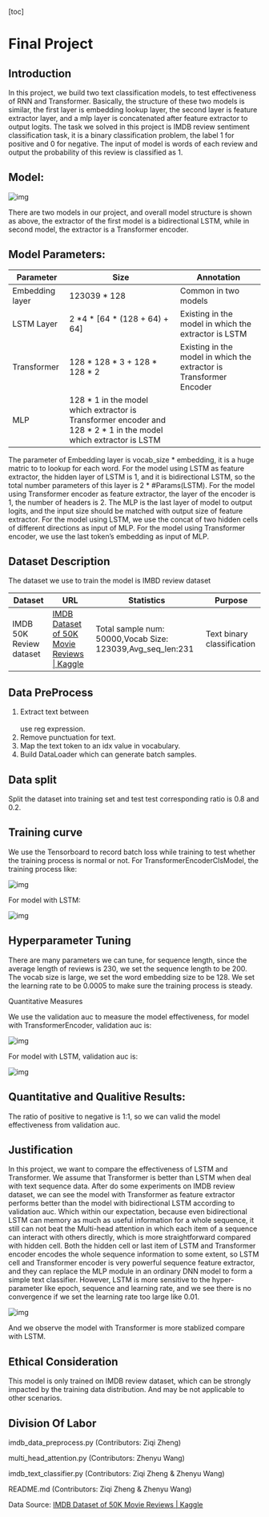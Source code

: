 [toc]

# Final Project



## Introduction

In this project, we build two text classification models, to test effectiveness of RNN and Transformer. Basically, the structure of these two models is similar, the first layer is embedding lookup layer, the second layer is feature extractor layer, and a mlp layer is concatenated after feature extractor to output logits. The task we solved in this project is IMDB review sentiment classification task, it is a binary classification problem, the label 1 for positive and 0 for negative. The input of model is words of each review and output the probability of this review is classified as 1. 



## Model:

![img](https://cs.utm.utoronto.ca/~zhengz45/CSC413/CSC413_Final_Project_Imgs/model.jpg)

There are two models in our project, and overall model structure is shown as above, the extractor of the first model is a bidirectional LSTM, while in second model, the extractor is a Transformer encoder. 



## Model Parameters:

| Parameter       | Size                                                         | Annotation                                                   |
| --------------- | ------------------------------------------------------------ | ------------------------------------------------------------ |
| Embedding layer | 123039 * 128                                                 | Common in two models                                         |
| LSTM Layer      | 2 *4 * [64 * (128 + 64) + 64]                                | Existing in the model in which the extractor is LSTM         |
| Transformer     | 128 * 128 * 3 + 128 * 128 * 2                                | Existing in the model in which the extractor is Transformer Encoder |
| MLP             | 128 * 1 in the model which extractor is Transformer encoder and 128 * 2 * 1 in the model which extractor is LSTM |                                                              |

The parameter of Embedding layer is vocab_size * embedding, it is a huge matric to to lookup for each word. For the model using LSTM as feature extractor, the hidden layer of LSTM is 1, and it is bidirectional LSTM, so the total number parameters of this layer is 2 * #Params(LSTM). For the model using Transformer encoder as feature extractor, the layer of the encoder is 1, the number of headers is 2. The MLP is the last layer of model to output logits, and the input size should be matched with output size of feature extractor. For the model using LSTM, we use the concat of two hidden cells of different directions as input of MLP. For the model using Transformer encoder, we use the last token’s embedding as input of MLP. 

## Dataset Description

The dataset we use to train the model is IMBD review dataset

| Dataset                 | URL                                                          | Statistics                                                 | Purpose                    |
| ----------------------- | ------------------------------------------------------------ | ---------------------------------------------------------- | -------------------------- |
| IMDB 50K Review dataset | [IMDB Dataset of 50K Movie Reviews \| Kaggle](https://www.kaggle.com/datasets/lakshmi25npathi/imdb-dataset-of-50k-movie-reviews) | Total sample num: 50000,Vocab Size: 123039,Avg_seq_len:231 | Text binary classification |

 

## Data PreProcess

1. Extract text between <br></br> use reg expression.
2. Remove punctuation for text.
3. Map the text token to an idx value in vocabulary. 
4. Build DataLoader which can generate batch samples.

 

## Data split

Split the dataset into training set and test test corresponding ratio is 0.8 and 0.2.



## Training curve

We use the Tensorboard to record batch loss while training to test whether the training process is normal or not.  For TransformerEncoderClsModel, the training process like: 

![img](https://cs.utm.utoronto.ca/~zhengz45/CSC413/CSC413_Final_Project_Imgs/TransformerEncoderClsModel.jpg) 

For model with LSTM:

![img](https://cs.utm.utoronto.ca/~zhengz45/CSC413/CSC413_Final_Project_Imgs/LSTM.jpg) 



## Hyperparameter Tuning

There are many parameters we can tune, for sequence length, since the average length of reviews is 230, we set the sequence length to be 200. The vocab size is large, we set the word embedding size to be 128. We set the learning rate to be 0.0005 to make sure the training process is steady.

Quantitative Measures

We use the validation auc to measure the model effectiveness, for model with TransformerEncoder, validation auc is:

![img](https://cs.utm.utoronto.ca/~zhengz45/CSC413/CSC413_Final_Project_Imgs/TransformerEncoderClsModel_Acc.jpg) 

 

For model with LSTM, validation auc is:

![img](https://cs.utm.utoronto.ca/~zhengz45/CSC413/CSC413_Final_Project_Imgs/LSTM_Acc.jpg) 

 

## Quantitative and Qualitive Results:

The ratio of positive to negative is 1:1, so we can valid the model effectiveness from validation auc.



## Justification

In this project, we want to compare the effectiveness of LSTM and Transformer. We assume that Transformer is better than LSTM when deal with text sequence data. After do some experiments on IMDB review dataset, we can see the model with Transformer as feature extractor performs better than the model with bidirectional LSTM according to validation auc.  Which within our expectation, because even bidirectional LSTM can memory as much as useful information for a whole sequence, it still can not beat the Multi-head attention in which each item of a sequence can interact with others directly, which is more straightforward compared with hidden cell. Both the hidden cell or last item of LSTM and Transformer encoder encodes the whole sequence information to some extent, so LSTM cell and Transformer encoder is very powerful sequence feature extractor, and they can replace the MLP module  in an ordinary DNN model to form a simple text classifier. However, LSTM is more sensitive to the hyper-parameter like epoch, sequence and learning rate, and we see there is no convergence if we set the learning rate too large like 0.01.

 ![img](https://cs.utm.utoronto.ca/~zhengz45/CSC413/CSC413_Final_Project_Imgs/Justification.jpg)

And we observe the model with Transformer is more stablized compare with LSTM.

 

## Ethical Consideration

This model is only trained on IMDB review dataset, which can be strongly impacted by the training data distribution. And may be not applicable to other scenarios.



## Division Of Labor

imdb_data_preprocess.py (Contributors: Ziqi Zheng)

multi_head_attention.py (Contributors: Zhenyu Wang)

imdb_text_classifier.py (Contributors: Ziqi Zheng & Zhenyu Wang)

README.md (Contributors: Ziqi Zheng & Zhenyu Wang)

Data Source: [IMDB Dataset of 50K Movie Reviews \| Kaggle](https://www.kaggle.com/datasets/lakshmi25npathi/imdb-dataset-of-50k-movie-reviews)